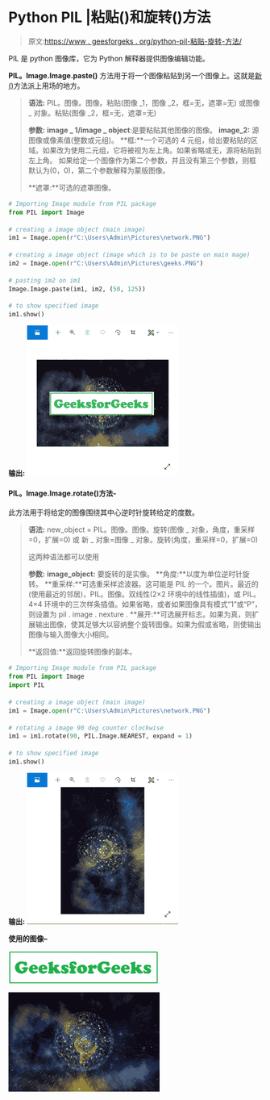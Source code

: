 # Python PIL |粘贴()和旋转()方法

> 原文:[https://www . geesforgeks . org/python-pil-粘贴-旋转-方法/](https://www.geeksforgeeks.org/python-pil-paste-and-rotate-method/)

PIL 是 python 图像库，它为 Python 解释器提供图像编辑功能。

**PIL。Image.Image.paste()** 方法用于将一个图像粘贴到另一个图像上。这就是[新()](https://www.geeksforgeeks.org/python-pil-image-new-method/)方法派上用场的地方。

> **语法:** PIL。图像。图像。粘贴(图像 _1，图像 _2，框=无，遮罩=无)
> 或图像 _ 对象。粘贴(图像 _2，框=无，遮罩=无)
> 
> **参数:**
> **image _ 1/image _ object**:是要粘贴其他图像的图像。
> **image_2:** 源图像或像素值(整数或元组)。
> **框:**一个可选的 4 元组，给出要粘贴的区域。如果改为使用二元组，它将被视为左上角。如果省略或无，源将粘贴到左上角。
> 如果给定一个图像作为第二个参数，并且没有第三个参数，则框默认为(0，0)，第二个参数解释为蒙版图像。
> 
> **遮罩:**可选的遮罩图像。

```py
# Importing Image module from PIL package
from PIL import Image

# creating a image object (main image)
im1 = Image.open(r"C:\Users\Admin\Pictures\network.PNG")

# creating a image object (image which is to be paste on main mage)
im2 = Image.open(r"C:\Users\Admin\Pictures\geeks.PNG")

# pasting im2 on im1
Image.Image.paste(im1, im2, (50, 125))

# to show specified image
im1.show()
```

**输出:**
![](img/92e82112b10ca535ccf3f4c78303e281.png)

#### PIL。Image.Image.rotate()方法-

此方法用于将给定的图像围绕其中心逆时针旋转给定的度数。

> **语法:**
> new_object = PIL。图像。图像。旋转(图像 _ 对象，角度，重采样=0，扩展=0)
> 或
> 新 _ 对象=图像 _ 对象。旋转(角度，重采样=0，扩展=0)
> 
> 这两种语法都可以使用
> 
> **参数:**
> **image_object:** 要旋转的是实像。
> **角度:**以度为单位逆时针旋转。
> **重采样:**可选重采样滤波器。这可能是 PIL 的一个。图片。最近的(使用最近的邻居)，PIL。图像。双线性(2×2 环境中的线性插值)，或 PIL。4×4 环境中的三次样条插值。如果省略，或者如果图像具有模式“1”或“P”，则设置为 pil . image . nexture .
> **展开:**可选展开标志。如果为真，则扩展输出图像，使其足够大以容纳整个旋转图像。如果为假或省略，则使输出图像与输入图像大小相同。
> 
> **返回值:**返回旋转图像的副本。

```py
# Importing Image module from PIL package
from PIL import Image
import PIL

# creating a image object (main image)
im1 = Image.open(r"C:\Users\Admin\Pictures\network.PNG")

# rotating a image 90 deg counter clockwise
im1 = im1.rotate(90, PIL.Image.NEAREST, expand = 1)

# to show specified image
im1.show()
```

**输出:**
![](img/e037fafd7704d5091af6e68c5dd6bc1e.png)

**使用的图像–**

![](img/fd970f6e6a1fc24ea9dee65e908c1948.png)

![](img/3367880fa73cb1d4390019585ed6bd9d.png)